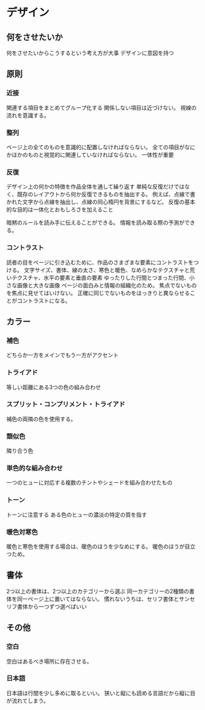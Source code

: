 # デザイン

## 何をさせたいか

何をさせたいからこうするという考え方が大事
デザインに意図を持つ

## 原則

### 近接

関連する項目をまとめてグループ化する
関係しない項目は近づけない。
視線の流れを意識する。

### 整列

ページ上の全てのものを意識的に配置しなければならない。
全ての項目がなにかほかのものと視覚的に関連していなければならない。
一体性が重要

### 反復

デザイン上の何かの特徴を作品全体を通して繰り返す
単純な反復だけではなく、既存のレイアウトから何か反復できるものを抽出する。
例えば、点線で書かれた文字から点線を抽出し、点線の同心楕円を背景にするなど。
反復の基本的な目的は一体化とおもしろさを加えること

暗黙のルールを読み手に伝えることができる。
情報を読み取る際の予測ができる。

### コントラスト

読者の目をページに引き込むために、作品のさまざまな要素にコントラストをつける。
文字サイズ、書体、線の太さ、寒色と暖色、なめらかなテクスチャと荒いテクスチャ、水平の要素と垂直の要素
ゆったりした行間とつまった行間、小さな画像と大きな画像
ページの面白みと情報の組織化のため。
焦点でないものを焦点に見せてはいけない。
正確に同じでないものをはっきりと異ならせることがコントラストになる。

## カラー

### 補色

どちらか一方をメインでもう一方がアクセント

### トライアド

等しい距離にある3つの色の組み合わせ

### スプリット・コンプリメント・トライアド

補色の両隣の色を使用する。

### 類似色

隣り合う色

### 単色的な組み合わせ

一つのヒューに対応する複数のチントやシェードを組み合わせたもの
### トーン

トーンに注意する
ある色のヒューの濃淡の特定の質を指す

### 暖色対寒色

暖色と寒色を使用する場合は、暖色のほうを少なめにする。
暖色のほうが目立つため。

## 書体

2つ以上の書体は、2つ以上のカテゴリーから選ぶ
同一カテゴリーの2種類の書体を同一ページ上に置いてはならない。
慣れないうちは、セリフ書体とサンセリフ書体から一つずつ選べばいい

## その他

### 空白

空白はあるべき場所に存在させる。

### 日本語

日本語は行間を少し多めに取るといい。
狭いと縦にも読める言語だから縦に目が流れてしまう。